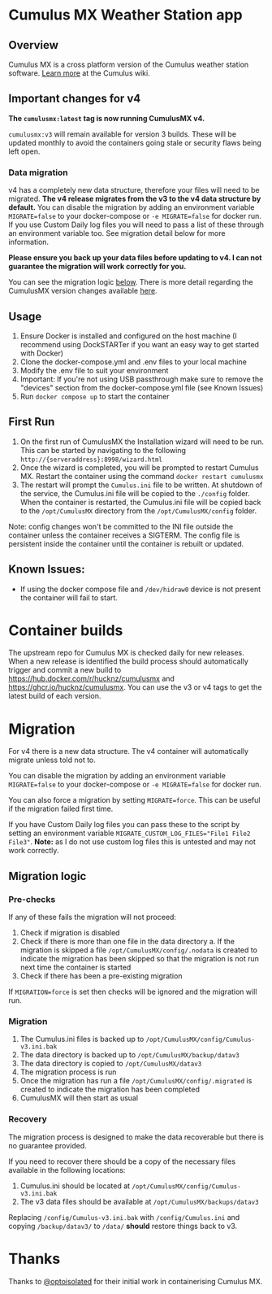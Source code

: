 # Cumulus MX Weather Station app

## Overview
Cumulus MX is a cross platform version of the Cumulus weather station software. [Learn more](https://www.cumuluswiki.org/a/Main_Page) at the Cumulus wiki.

## Important changes for v4 ##

**The `cumulusmx:latest` tag is now running CumulusMX v4.**

`cumulusmx:v3` will remain available for version 3 builds. These will be updated monthly to avoid the containers going stale or security flaws being left open. 

### Data migration ###

v4 has a completely new data structure, therefore your files will need to be migrated. **The v4 release migrates from the v3 to the v4 data structure by default.** You can disable the migration by adding an environment variable `MIGRATE=false` to your docker-compose or `-e MIGRATE=false` for docker run. If you use Custom Daily log files you will need to pass a list of these through an environment variable too. See migration detail below for more information. 

**Please ensure you back up your data files before updating to v4. I can not guarantee the migration will work correctly for you.**

You can see the migration logic [below](#migration). There is more detail regarding the CumulusMX version changes available [here](https://cumulus.hosiene.co.uk/viewtopic.php?t=22051).

## Usage
1. Ensure Docker is installed and configured on the host machine (I recommend using DockSTARTer if you want an easy way to get started with Docker)
2. Clone the docker-compose.yml and .env files to your local machine
3. Modify the .env file to suit your environment
4. Important: If you're not using USB passthrough make sure to remove the "devices" section from the docker-compose.yml file (see Known Issues)
5. Run `docker compose up` to start the container

## First Run
1. On the first run of CumulusMX the Installation wizard will need to be run. This can be started by navigating to the following `http://{serveraddress}:8998/wizard.html`
2. Once the wizard is completed, you will be prompted to restart Cumulus MX. Restart the container using the command `docker restart cumulusmx`
3. The restart will prompt the `Cumulus.ini` file to be written. At shutdown of the service, the Cumulus.ini file will be copied to the `./config` folder. When the container is restarted, the Cumulus.ini file will be copied back to the `/opt/CumulusMX` directory from the `/opt/CumulusMX/config` folder.

Note: config changes won't be committed to the INI file outside the container unless the container receives a SIGTERM. The config file is persistent inside the container until the container is rebuilt or updated.

## Known Issues:
* If using the docker compose file and `/dev/hidraw0` device is not present the container will fail to start.

# Container builds
The upstream repo for Cumulus MX is checked daily for new releases. When a new release is identified the build process should automatically trigger and commit a new build to https://hub.docker.com/r/hucknz/cumulusmx and https://ghcr.io/hucknz/cumulusmx. You can use the v3 or v4 tags to get the latest build of each version. 

# Migration
For v4 there is a new data structure. The v4 container will automatically migrate unless told not to. 

You can disable the migration by adding an environment variable `MIGRATE=false` to your docker-compose or `-e MIGRATE=false` for docker run. 

You can also force a migration by setting `MIGRATE=force`. This can be useful if the migration failed first time. 

If you have Custom Daily log files you can pass these to the script by setting an environment variable `MIGRATE_CUSTOM_LOG_FILES="File1 File2 File3"`. **Note:** as I do not use custom log files this is untested and may not work correctly. 

## Migration logic

### Pre-checks

If any of these fails the migration will not proceed: 
1. Check if migration is disabled
2. Check if there is more than one file in the data directory
 a. If the migration is skipped a file `/opt/CumulusMX/config/.nodata` is created to indicate the migration has been skipped so that the migration is not run next time the container is started
3. Check if there has been a pre-existing migration

If `MIGRATION=force` is set then checks will be ignored and the migration will run. 

### Migration

1. The Cumulus.ini files is backed up to `/opt/CumulusMX/config/Cumulus-v3.ini.bak`
2. The data directory is backed up to `/opt/CumulusMX/backup/datav3`
3. The data directory is copied to `/opt/CumulusMX/datav3`
4. The migration process is run
5. Once the migration has run a file `/opt/CumulusMX/config/.migrated` is created to indicate the migration has been completed
6. CumulusMX will then start as usual

### Recovery

The migration process is designed to make the data recoverable but there is no guarantee provided. 

If you need to recover there should be a copy of the necessary files available in the following locations: 
1. Cumulus.ini should be located at `/opt/CumulusMX/config/Cumulus-v3.ini.bak`
2. The v3 data files should be available at `/opt/CumulusMX/backups/datav3`

Replacing `/config/Cumulus-v3.ini.bak` with `/config/Cumulus.ini` and copying `/backup/datav3/` to `/data/` **should** restore things back to v3. 

# Thanks

Thanks to [@optoisolated](https://github.com/optoisolated/MXWeather) for their initial work in containerising Cumulus MX. 
